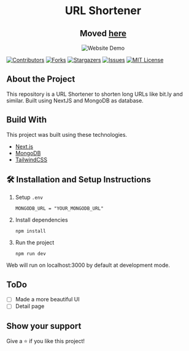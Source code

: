 
<div align="center">
  <h1>URL Shortener</h1>
  <h2>Moved <a href="https://github.com/gbagush/MiniLink">here</a></h2>
  <img src="https://i.ibb.co/F63BFJB/download.png" alt="Website Demo" />
</div>

[![Contributors][contributors-shield]][contributors-url]
[![Forks][forks-shield]][forks-url]
[![Stargazers][stars-shield]][stars-url]
[![Issues][issues-shield]][issues-url]
[![MIT License][license-shield]][license-url]

## About the Project
This repository is a URL Shortener to shorten long URLs like bit.ly and similar. Built using NextJS and MongoDB as database.

## Build With
This project was built using these technologies.
- [Next.js](https://nextjs.org/)
- [MongoDB](https://mongodb.com)
- [TailwindCSS](https://tailwindcss.com)

## 🛠 Installation and Setup Instructions
1. Setup `.env`
    ```
    MONGODB_URL = "YOUR_MONGODB_URL"
    ```
2. Install dependencies
	```
	npm install
	```
3. Run the project 
	```
	npm run dev
	```
Web will run on localhost:3000 by default at development mode.

## ToDo
- [ ] Made a more beautiful UI
- [ ] Detail page

## Show your support
Give a ⭐ if you like this project!

<!-- MARKDOWN LINKS & IMAGES -->
<!-- https://www.markdownguide.org/basic-syntax/#reference-style-links -->
[contributors-shield]: https://img.shields.io/github/contributors/gbagush/URLShortener.svg?style=for-the-badge
[contributors-url]: https://github.com/gbagush/URLShortener/graphs/contributors
[forks-shield]: https://img.shields.io/github/forks/gbagush/URLShortener.svg?style=for-the-badge
[forks-url]: https://github.com/gbagush/URLShortener/network/members
[stars-shield]: https://img.shields.io/github/stars/gbagush/URLShortener.svg?style=for-the-badge
[stars-url]: https://github.com/gbagush/URLShortener/stargazers
[issues-shield]: https://img.shields.io/github/issues/gbagush/URLShortener.svg?style=for-the-badge
[issues-url]: https://github.com/gbagush/URLShortener/issues
[license-shield]: https://img.shields.io/github/license/gbagush/URLShortener.svg?style=for-the-badge
[license-url]: https://github.com/gbagush/URLShortener/blob/master/LICENSE
